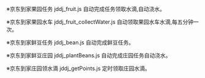 ※京东到家果园任务 jddj_fruit.js 自动完成任务领取水滴,自动浇水。

※京东到家果园水车 jddj_fruit_collectWater.js 自动领取果园水车水滴,每五分钟一次。

※京东到家鲜豆任务 jddj_bean.js 自动完成鲜豆任务。

※京东到家鲜豆庄园 jddj_plantBeans.js 自动完成庄园任务自动浇水。

※京东到家庄园领水滴 jddj_getPoints.js 定时领取庄园水滴。
